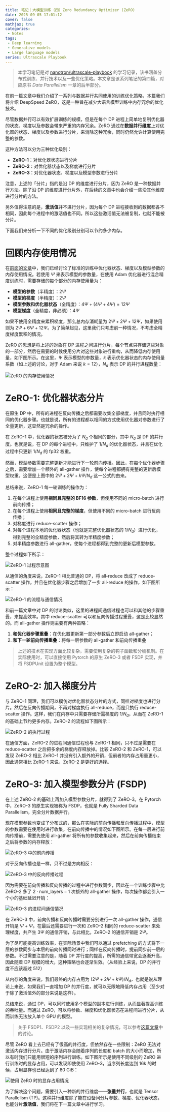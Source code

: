 ```yaml
---
title: 笔记｜大模型训练（四）Zero Redundancy Optimizer (ZeRO)
date: 2025-09-05 17:01:12
cover: false
mathjax: true
categories:
 - Notes
tags:
 - Deep learning
 - Generative models
 - Large language models
series: Ultrascale Playbook
---
```


> 本学习笔记是对 [nanotron/ultrascale-playbook](https://huggingface.co/spaces/nanotron/ultrascale-playbook) 的学习记录，该书涵盖分布式训练、并行技术以及一些优化策略。本文章是该系列笔记的第四篇，对应原书 *Data Parallelism* 一章的后半部分。

在前一篇文章中我们介绍了一系列与数据并行共同使用的训练优化策略，本篇我们将介绍 DeepSpeed ZeRO，这是一种旨在减少大语言模型训练中内存冗余的优化技术。

尽管数据并行可以有效扩展训练的规模，但是在每个 DP 进程上简单地复制优化器的状态、梯度以及参数会带来严重的内存冗余。ZeRO 通过在**数据并行维度**上对优化器的状态、梯度以及参数进行分片，来消除这种冗余，同时仍然允许计算使用完整的参数。

这种方法可以分为三种优化级别：

- **ZeRO-1**：对优化器状态进行分片
- **ZeRO-2**：对优化器状态以及梯度进行分片
- **ZeRO-3**：对优化器状态、梯度以及模型参数进行分片

注意，上述的「分片」指的是沿 DP 的维度进行分片，因为 ZeRO 是一种数据并行方法。除了沿 DP 的维度进行分片外，在后续的文章中也会介绍一些沿其他维度进行分片的方法。

另外值得注意的是，**激活值**并不进行分片，因为每个 DP 进程接收到的数据都各不相同，因此每个进程中的激活值也不同。所以这些激活值无法被复制，也就不能被分片。

下面我们来分析一下不同的优化级别分别可以节约多少内存。

# 回顾内存使用情况

在[前面的文章](https://littlenyima.github.io/posts/54-ultrascale-playbook-training-llms-on-one-gpu/)中，我们已经讨论了标准的训练中优化器状态、梯度以及模型参数的内存使用情况。若使用 $\Psi$ 来表示模型的参数量，在使用 Adam 优化器进行混合精度训练时，需要存储的每个部分的内存使用量为：

- **模型的参数**（半精度）：$2\Psi$
- **模型的梯度**（半精度）：$2\Psi$
- **模型参数和优化器状态**（全精度）：$4\Psi+(4\Psi+4\Psi)=12\Psi$
- **模型梯度**（全精度，非必须）：$4\Psi$

如果不使用全精度来累积梯度，那么总内存消耗量为 $2\Psi+2\Psi+12\Psi$，如果使用则为 $2\Psi+6\Psi+12\Psi$。为了简单起见，这里我们只考虑前一种情况，不考虑全精度梯度累积的情况。

ZeRO 的思想是将上述的对象在 DP 进程之间进行分片，每个节点只存储这些对象的一部分，然后在需要的时候使用分片对这些对象进行重构，从而降低内存使用量，如下图所示。在这里，$\Psi$ 表示模型的参数量，$k$ 表示优化器状态的内存使用量系数（如上述的讨论，对于 Adam 来说 $k=12$），$N_d$ 表示 DP 的并行进程数量：

![ZeRO 的内存使用情况](https://littlenyima-1319014516.cos.ap-beijing.myqcloud.com/blog/2025/09/05/zero-memory.jpg)

# ZeRO-1: 优化器状态分片

在原生 DP 中，所有的进程在反向传播之后都需要收集全部梯度，并且同时执行相同的优化器步骤。也就是说，所有的进程都以相同的方式使用优化器对参数进行了全量更新，这显然是冗余的操作。

在 ZeRO-1 中，优化器的状态被分为了 $N_d$ 个相同的部分，其中 $N_d$ 是 DP 的并行度。也就是说，在 DP 的每个进程中，只维护了 $1/N_d$ 的优化器状态，并且在优化过程中只更新 $1/N_d$ 的 fp32 权重。

然而，模型参数需要完整更新才能进行下一轮前向传播。因此，在每个优化器步骤之后，需要增加一个额外的 all-gather 操作，使每个进程都拥有完整的更新后模型权重。这便是上图中的 $2\Psi+2\Psi+k\Psi/N_d$ 这一公式的由来。

总结来说，ZeRO-1 每一轮训练的操作为：

1. 在每个进程上使用**相同且完整的 BF16 参数**，但使用不同的 micro-batch 进行前向传播；
2. 在每个进程上使用**相同且完整的梯度**，但使用不同的 micro-batch 进行反向传播；
3. 对梯度进行 reduce-scatter 操作；
4. 对每个进程本地的优化器状态（也就是完整优化器状态的 $1/N_d$）进行优化，得到完整的全精度参数，然后将其转为半精度参数；
5. 对半精度参数进行 all-gather，使每个进程都得到完整的更新后模型参数。

整个过程如下所示：

![ZeRO-1 过程示意图](https://littlenyima-1319014516.cos.ap-beijing.myqcloud.com/blog/2025/09/05/dp-zero1.gif)

从通信的角度来说，ZeRO-1 相比普通的 DP，将 all-reduce 改成了 reduce-scatter 操作，并且在优化器步骤之后增加了一步 all-reduce 的操作，如下图所示：

![ZeRO-1 的流程与通信情况](https://littlenyima-1319014516.cos.ap-beijing.myqcloud.com/blog/2025/09/05/dp-zero1-overlap.jpg)

和前一篇文章中对 DP 的讨论类似，这里的进程间通信过程也可以和其他的步骤重叠，来提高效率。其中 reduce-scatter 可以和反向传播过程重叠，这是比较显然的。而 all-gather 操作则主要有两种策略：

1. **和优化器步骤重叠**：在优化器更新第一部分参数后立即启动 all-gather；
2. **和下一轮前向传播重叠**：将每一层参数的 all-gather 和前向传播重叠

> 上述的技术在实现方面比较复杂，需要使用复杂的钩子函数和分桶机制。在实际使用时，可以直接使用 Pytorch 的原生 ZeRO-3 或者 FSDP 实现，并将 FSDPUnit 设置为整个模型。

# ZeRO-2: 加入梯度分片

与 ZeRO-1 同理，我们可以模仿对优化器状态分片的方式，同样对梯度也进行分片。然后在反向传播期间，不再对梯度执行 all-reduce，而是只执行 reduce-scatter 操作。这样，我们在内存中只需要存储所需梯度的 $1/N_d$，从而在 ZeRO-1 的基础上节约更多内存。ZeRO-2 的流程如下图所示：

![ZeRO-2 的执行过程](https://littlenyima-1319014516.cos.ap-beijing.myqcloud.com/blog/2025/09/05/dp-zero2.gif)

在通信方面，ZeRO-2 的进程间通信过程也与 ZeRO-1 相同，只不过是需要在 reduce-scatter 之后把多余的梯度内存释放掉。比较 ZeRO-2 和 ZeRO-1，可以发现 ZeRO-2 相比 ZeRO-1 并没有引入额外的开销，但前者的内存占用量更小，因此通常相比 ZeRO-1 来说，ZeRO-2 是更好的选择。

# ZeRO-3: 加入模型参数分片 (FSDP)

在上述 ZeRO-2 的基础上再加入模型参数分片，就得到了 ZeRO-3。在 Pytorch 中，ZeRO-3 的原生实现被称为 FSDP，也就是 Fully Sharded Data Parallelism，完全分片数据并行。

现在模型参数也变成了分布式的，那么在实际的前向传播和反向传播过程中，模型的参数需要在使用时进行收集，在前向传播中的情况如下图所示。在每一层进行前向传播前，需要先使用 all-gather 将所有的参数收集起来，然后在前向传播结束之后将参数的内存释放：

![ZeRO-3 中的前向传播](https://littlenyima-1319014516.cos.ap-beijing.myqcloud.com/blog/2025/09/05/dp-zero3-forward.jpg)

对于反向传播也是一样，只不过是方向相反：

![ZeRO-3 中的反向传播过程](https://littlenyima-1319014516.cos.ap-beijing.myqcloud.com/blog/2025/09/05/dp-zero3-backward.jpg)

因为需要在前向传播和反向传播的过程中进行参数同步，因此在一个训练步骤中比 ZeRO-2 多了 $2\cdot\text{num\_layers}-1$ 次额外的 all-gather 操作，每次操作都会引入一个小的基础延迟开销：

![ZeRO-3 的进程间通信情况](https://littlenyima-1319014516.cos.ap-beijing.myqcloud.com/blog/2025/09/05/dp-zero3-comm.jpg)

在 ZeRO-3 中，前向传播和反向传播时需要分别进行一次 all-gather 操作，通信开销是 $\Psi+\Psi$。在最后还需要进行一次和 ZeRO-2 相同的 reduce-scatter 来处理梯度，共产生 $3\Psi$ 的通信开销，与此相比，ZeRO-2 的通信开销是 $2\Psi$。

为了尽可能提高训练效率，在实际场景中我们可以通过 prefetching 的方式将下一层的参数同步与本层的前向传播同时进行；同样在反向传播时，提前同步前一层的参数。不过需要注意的是，随着 DP 并行度的提高，所需的通信带宽会逐渐升高，因此随着 DP 规模的增大，这种策略也会逐渐生效。（从经验上来说，DP 的并行度不应该超过 512）

从内存的角度来说，我们最终的内存占用为 $(2\Psi+2\Psi+k\Psi)/N_d$，也就是说从理论上来说，如果我们一直增加 DP 的并行度，就可以无限地降低内存占用（至少对于除了激活值外的部分来说是这样）。

总结来说，通过 DP，可以同时使用多个模型的副本进行训练，从而显著提高训练的吞吐量。而通过 ZeRO，可以将参数、梯度和优化器状态在进程间进行分片，从而训练无法放入单个 GPU 的模型。

> 关于 FSDP1、FSDP2 以及一些实现相关的复杂情况，可以参考[这篇文章](https://christianjmills.com/posts/mastering-llms-course-notes/conference-talk-012/)中的讨论。

尽管 ZeRO 看上去已经有了很高的并行度，但依然存在一些限制：ZeRO 无法对激活内存进行分片。由于激活内存会随着序列的长度和 batch 的大小而增加，所以有时我们只能用很短的序列进行训练。如下图所示是使用不同级别的 ZeRO 进行训练时的显存占用，可以发现即使使用 ZeRO-3，当序列长度达到 16k 的时候，占用显存也已经达到了 80 GiB：

![使用 ZeRO 时的显存占用情况](https://littlenyima-1319014516.cos.ap-beijing.myqcloud.com/blog/2025/09/05/memory-usage-with-zero.jpg)

为了解决这个问题，需要引入一种新的并行维度——**张量并行**，也就是 Tensor Parallelism (TP)。这种并行维度除了能在设备间分片参数、梯度、优化器状态，也能分片**激活值**，我们将在下一篇文章中进行学习。

